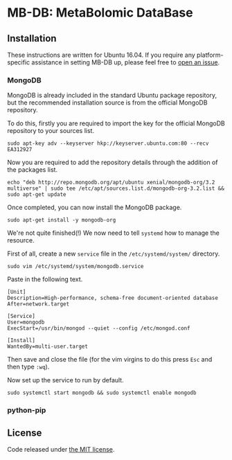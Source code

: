 # MB-DB: MetaBolomic DataBase

## Installation

These instructions are written for Ubuntu 16.04. If you require any platform-specific assistance in setting MB-DB up, please feel free to [open an issue](https://github.com/KeironO/MB-DB/issues).

### MongoDB

MongoDB is already included in the standard Ubuntu package repository, but the recommended installation source is from the official MongoDB repository.

To do this, firstly you are required to import the key for the official MongoDB repository to your sources list.

```
sudo apt-key adv --keyserver hkp://keyserver.ubuntu.com:80 --recv EA312927
```

Now you are required to add the repository details through the addition of the packages list.

```
echo "deb http://repo.mongodb.org/apt/ubuntu xenial/mongodb-org/3.2 multiverse" | sudo tee /etc/apt/sources.list.d/mongodb-org-3.2.list && sudo apt-get update
```
Once completed, you can now install the MongoDB package.

```
sudo apt-get install -y mongodb-org
```

We're not quite finished(!) We now need to tell ```systemd``` how to manage the resource.

First of all, create a new ```service``` file in the ```/etc/systemd/system/``` directory.

```
sudo vim /etc/systemd/system/mongodb.service
```

Paste in the following text.

```
[Unit]
Description=High-performance, schema-free document-oriented database
After=network.target

[Service]
User=mongodb
ExecStart=/usr/bin/mongod --quiet --config /etc/mongod.conf

[Install]
WantedBy=multi-user.target
```
Then save and close the file (for the vim virgins to do this press ```Esc``` and then type ```:wq```).

Now set up the service to run by default.

```
sudo systemctl start mongodb && sudo systemctl enable mongodb
```

### python-pip

## License

Code released under [the MIT license](https://github.com/MB-DB/omicsdb/blob/master/LICENSE).
